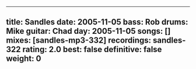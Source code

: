
---
title: Sandles
date: 2005-11-05
bass:	Rob
drums:	Mike
guitar:	Chad
day: 2005-11-05
songs: []
mixes: [sandles-mp3-332]
recordings: sandles-322
rating: 2.0
best: false
definitive: false
weight: 0
---
